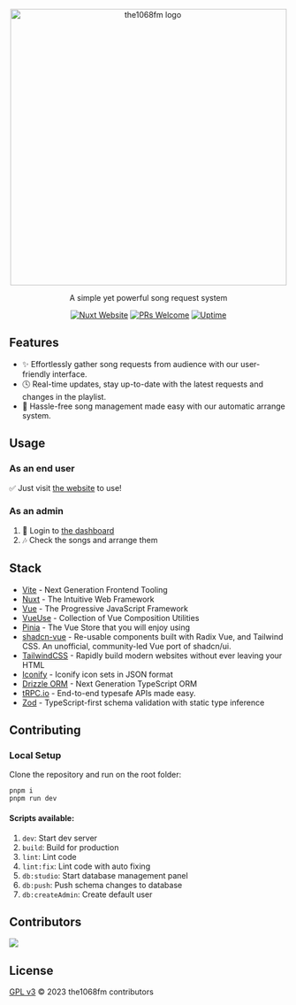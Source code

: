 <p align="center">
  <a href="https://fm.the1068.pictures" target="_blank" rel="noopener noreferrer">
    <img width="500" src="https://github.com/SMS-COSMO/the1068fm/assets/49156174/d8841777-5784-4db9-b306-bbcc4cc5cf88" alt="the1068fm logo">
  </a>
</p>

<p align="center">
A simple yet powerful song request system
</p>

<p align="center">
  <a href="https://nuxt.com"><img src="https://img.shields.io/badge/Built%20With%20Nuxt-18181B?logo=nuxt.js" alt="Nuxt Website"></a>
  <a href="https://github.com/SMS-COSMO/the1068fm/pulls"><img src="https://img.shields.io/badge/PRs-welcome-blue.svg" alt="PRs Welcome"></a>
  <a href="https://stats.uptimerobot.com/AGNLNIrGM6"><img src="https://img.shields.io/uptimerobot/ratio/7/m795876635-3a8b812dbc51e838cfb3229a" alt="Uptime"></a>
</p>

## Features
- ✨ Effortlessly gather song requests from audience with our user-friendly interface.
- 🕓 Real-time updates, stay up-to-date with the latest requests and changes in the playlist.
- 💪 Hassle-free song management made easy with our automatic arrange system.

## Usage

### As an end user
✅ Just visit [the website](https://fm.the1068.pictures) to use!

### As an admin
1. 🔐 Login to [the dashboard](https://fm.the1068.pictures/manage)
2. 🎶 Check the songs and arrange them

## Stack

- [Vite](https://vitejs.dev/) - Next Generation Frontend Tooling
- [Nuxt](https://nuxt.com/) - The Intuitive Web Framework
- [Vue](https://vuejs.org/) - The Progressive JavaScript Framework
- [VueUse](https://vueuse.org/) - Collection of Vue Composition Utilities
- [Pinia](https://pinia.vuejs.org/) - The Vue Store that you will enjoy using
- [shadcn-vue](https://www.shadcn-vue.com/) - Re-usable components built with Radix Vue, and Tailwind CSS. An unofficial, community-led Vue port of shadcn/ui.
- [TailwindCSS](https://uno.antfu.me/) - Rapidly build modern websites without ever leaving your HTML
- [Iconify](https://github.com/iconify/icon-sets#iconify-icon-sets-in-json-format) - Iconify icon sets in JSON format
- [Drizzle ORM](https://orm.drizzle.team/) - Next Generation TypeScript ORM
- [tRPC.io](https://trpc.io/) - End-to-end typesafe APIs made easy.
- [Zod](https://zod.dev) - TypeScript-first schema validation with static type inference

## Contributing

### Local Setup

Clone the repository and run on the root folder:

```
pnpm i
pnpm run dev
```

#### Scripts available:

1. `dev`: Start dev server
2. `build`: Build for production
3. `lint`: Lint code
4. `lint:fix`: Lint code with auto fixing
5. `db:studio`: Start database management panel
6. `db:push`: Push schema changes to database
7. `db:createAdmin`: Create default user

## Contributors

<a href="https://github.com/sms-cosmo/the1068fm/graphs/contributors">
  <img src="https://contrib.rocks/image?repo=sms-cosmo/the1068fm" />
</a>

## License

[GPL v3](./LICENSE) &copy; 2023 the1068fm contributors
